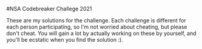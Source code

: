 #NSA Codebreaker Challege 2021

These are my solutions for the challenge. Each challenge is different for each person participating, so I'm not worried about cheating, but please don't cheat. You will gain a lot by actually working on these by yourself, and you'll be ecstatic when you find the solution :).
